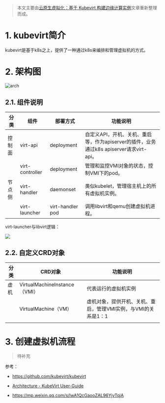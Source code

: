 > 本文主要由[云原生虚拟化：基于 Kubevirt 构建边缘计算实例](https://mp.weixin.qq.com/s/IwA1QcGaooZAL96YjvTqjA)文章重新整理而成。

# 1. kubevirt简介

kubevirt是基于k8s之上，提供了一种通过k8s来编排和管理虚拟机的方式。

# 2. 架构图

![arch](https://res.cloudinary.com/dqxtn0ick/image/upload/v1650005691/article/kubernetes/kubevirt/architecture.png)

## 2.1. 组件说明

| 分类  | 组件              | 部署方式             | 功能说明                                                         |
| --- | --------------- | ---------------- | ------------------------------------------------------------ |
| 控制面 | virt-api        | deployment       | 自定义API，开机、关机、重启等，作为apiserver的插件，业务通过k8s apiserver请求virt-api。 |
|     | virt-controller | deployment       | 管理和监控VMI对象的状态，控制VMI下的pod。                                    |
| 节点侧 | virt-handler    | daemonset        | 类似kubelet，管理宿主机上的所有虚拟机实例。                                    |
|     | virt-launcher   | virt-handler pod | 调用libvirt和qemu创建虚拟机进程。                                       |

virt-launcher与libvirt逻辑：

![](https://res.cloudinary.com/dqxtn0ick/image/upload/v1650271227/article/kubernetes/kubevirt/virt-launcher.jpg)

## 2.2. 自定义CRD对象

| 分类  | CRD对象                       | 功能说明                                |
| --- | --------------------------- | ----------------------------------- |
| 虚机  | VirtualMachineInstance（VMI） | 代表运行的虚拟机实例                          |
|     | VirtualMachine（VM）          | 虚机对象，提供开机、关机、重启，管理VMI实例，与VMI的关系是1：1 |
|     |                             |                                     |

# 3. 创建虚拟机流程

> 待补充



参考：

- https://github.com/kubevirt/kubevirt

- [Architecture - KubeVirt User-Guide](http://kubevirt.io/user-guide/architecture/)

- https://mp.weixin.qq.com/s/IwA1QcGaooZAL96YjvTqjA
